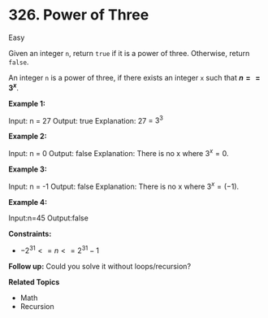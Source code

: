 # 326. Power of Three

Easy

Given an integer `n`, return `true` if it is a power of three. Otherwise, return `false`.

An integer `n` is a power of three, if there exists an integer `x` such that **$n == 3^x$**.

 

**Example 1:**

Input: n = 27
Output: true
Explanation: 27 = $3^3$

**Example 2:**

Input: n = 0
Output: false
Explanation: There is no x where $3^x = 0$.

**Example 3:**

Input: n = -1
Output: false
Explanation: There is no x where $3^x = (-1)$.

**Example 4:**

Input:n=45
Output:false
 

**Constraints:**

- $-2^{31} <= n <= 2^{31} - 1$
 

**Follow up:** Could you solve it without loops/recursion?

**Related Topics**
- Math
- Recursion
